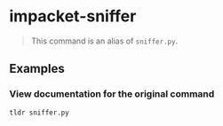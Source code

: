 # impacket-sniffer

> This command is an alias of `sniffer.py`.

## Examples

### View documentation for the original command

```bash
tldr sniffer.py
```
